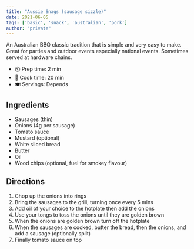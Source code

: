 ```yaml
---
title: "Aussie Snags (sausage sizzle)"
date: 2021-06-05
tags: ['basic', 'snack', 'australian', 'pork']
author: "private"
---
```


An Australian BBQ classic tradition that is simple and very easy to make. Great for parties and outdoor events
especially national events. Sometimes served at hardware chains.

- ⏲️ Prep time: 2 min
- 🍳 Cook time: 20 min
- 🍽️ Servings: Depends

## Ingredients

- Sausages (thin)
- Onions (4g per sausage)
- Tomato sauce
- Mustard (optional)
- White sliced bread
- Butter
- Oil
- Wood chips (optional, fuel for smokey flavour)

## Directions

1. Chop up the onions into rings
2. Bring the sausages to the grill, turning once every 5 mins
3. Add oil of your choice to the hotplate then add the onions
4. Use your tongs to toss the onions until they are golden brown
5. When the onions are golden brown turn off the hotplate
6. When the sausages are cooked, butter the bread, then the onions, and add a sausage (optionally split)
7. Finally tomato sauce on top

